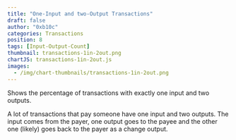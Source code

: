 ```yaml
---
title: "One-Input and two-Output Transactions"
draft: false
author: "0xb10c"
categories: Transactions
position: 8
tags: [Input-Output-Count]
thumbnail: transactions-1in-2out.png
chartJS: transactions-1in-2out.js
images:
  - /img/chart-thumbnails/transactions-1in-2out.png
---
```


Shows the percentage of transactions with exactly one input and two outputs.
<!--more-->

A lot of transactions that pay someone have one input and two outputs.
The input comes from the payer, one output goes to the payee and the other one (likely) goes back to the payer as a change output.
